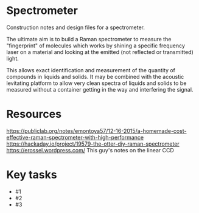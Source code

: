 # Spectrometer
Construction notes and design files for a spectrometer.

The ultimate aim is to build a Raman spectrometer to measure the "fingerprint" of molecules which works by shining a specific frequency laser on a material and looking at the emitted (not reflected or transmitted) light.

This allows exact identification and measurement of the quantity of compounds in liquids and solids. It may be combined with the acoustic levitating platform to allow very clean spectra of liquids and solids to be measured without a container getting in the way and interfering the signal.

# Resources

https://publiclab.org/notes/emontoya57/12-16-2015/a-homemade-cost-effective-raman-spectrometer-with-high-performance
https://hackaday.io/project/19579-the-otter-diy-raman-spectrometer
https://erossel.wordpress.com/ This guy's notes on the linear CCD


# Key tasks
- #1
- #2
- #3
